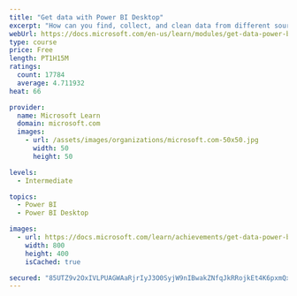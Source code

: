 ```yaml
---
title: "Get data with Power BI Desktop"
excerpt: "How can you find, collect, and clean data from different sources? Power BI is a tool for making sense of your data. You will learn tricks to make data-gathering easier."
webUrl: https://docs.microsoft.com/en-us/learn/modules/get-data-power-bi/
type: course
price: Free
length: PT1H15M
ratings:
  count: 17784
  average: 4.711932
heat: 66

provider:
  name: Microsoft Learn
  domain: microsoft.com
  images:
    - url: /assets/images/organizations/microsoft.com-50x50.jpg
      width: 50
      height: 50

levels:
  - Intermediate

topics:
  - Power BI
  - Power BI Desktop

images:
  - url: https://docs.microsoft.com/learn/achievements/get-data-power-bi-desktop-social.png
    width: 800
    height: 400
    isCached: true

secured: "85UTZ9v2OxIVLPUAGWAaRjrIyJ3O0SyjW9nIBwakZNfqJkRRojkEt4K6pxmQx5/c6cdXzfHXs6T4VL7KizZX7sq9sahamb2Sa1ZD79TIIMgFiYU7ojKEoRPm4lPCRA+yxHaGq69GV280RGDDfOBRgWhl/rW12Ge0elXz8105AAVsOJAPOmpIrCzeYfgsBJnMvkRAXkCNzioDJy0+HHs6Me53ruakrtl7S5trEet1zQJvO6jZYdpp7H3xFcGJAzHjrngT87DPajnQ986D7cBp+UoK2IRZezReSI3mGd6Y4CgiiusPjSVE0foSdUa7PEmN5ail0oz8344q0BlYWrhG92K5McRtSFZUt/VYF7ruVjErFfT7x6ifLfd4kjQiIolBEYHrPTXrkYYQm8elZGExbTtYTyupRypAgaNC+HRnIawuwefko/ONTB5hu32KDoV4;4HPS6DKeIzekUx8RJWkOWA=="
---
```


